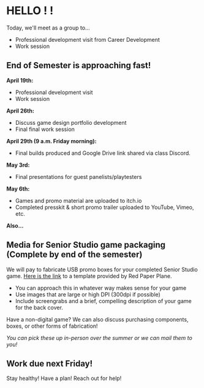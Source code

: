 # HELLO ! !
Today, we'll meet as a group to...
- Professional development visit from Career Development
- Work session

## End of Semester is approaching fast!
__April 19th:__
- Professional development visit
- Work session

__April 26th:__
- Discuss game design portfolio development
- Final final work session

__April 29th (9 a.m. Friday morning):__
- Final builds produced and Google Drive link shared via class Discord. 

__May 3rd:__
- Final presentations for guest panelists/playtesters

__May 6th:__
- Games and promo material are uploaded to itch.io
- Completed presskit & short promo trailer uploaded to YouTube, Vimeo, etc. 

__Also...__

## Media for Senior Studio game packaging (Complete by end of the semester)
We will pay to fabricate USB promo boxes for your completed Senior Studio game. [Here is the link](https://drive.google.com/drive/folders/1T84oBKlAGsAJs3zXgnF0BomGon-8hPxs?usp=sharing) to a template provided by Red Paper Plane.

- You can approach this in whatever way makes sense for your game
- Use images that are large or high DPI (300dpi if possible)
- Include screengrabs and a brief, compelling description of your game for the back cover.

Have a non-digital game? We can also discuss purchasing components, boxes, or other forms of fabrication!

_You can pick these up in-person over the summer or we can mail them to you!_

## Work due next Friday!
Stay healthy! Have a plan! Reach out for help!

